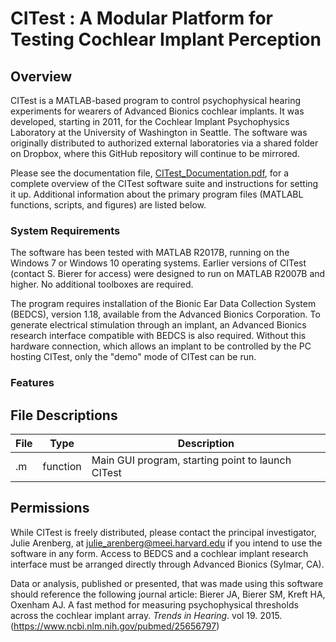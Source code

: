 # CITest : A Modular Platform for Testing Cochlear Implant Perception

## Overview

CITest is a MATLAB-based program to control psychophysical hearing experiments for wearers of Advanced Bionics cochlear implants. It was developed, starting in 2011, for the Cochlear Implant Psychophysics Laboratory at the University of Washington in Seattle. The software was originally distributed to authorized external laboratories via a shared folder on Dropbox, where this GitHub repository will continue to be mirrored.

Please see the documentation file, [CITest_Documentation.pdf](./documentation/CITest%20Documentation_v01.21.pdf), for a complete overview of the CITest software suite and instructions for setting it up. Additional information about the primary program files (MATLABL functions, scripts, and figures) are listed below.

### System Requirements

The software has been tested with MATLAB R2017B, running on the Windows 7 or Windows 10 operating systems. Earlier versions of CITest (contact S. Bierer for access) were designed to run on MATLAB R2007B and higher. No additional toolboxes are required.

The program requires installation of the Bionic Ear Data Collection System (BEDCS), version 1.18, available from the Advanced Bionics Corporation. To generate electrical stimulation through an implant, an Advanced Bionics research interface compatible with BEDCS is also required. Without this hardware connection, which allows an implant to be controlled by the PC hosting CITest, only the "demo" mode of CITest can be run.

### Features

## File Descriptions

File | Type | Description
---- | ---- | -----------
.m | function | Main GUI program, starting point to launch CITest

## Permissions

While CITest is freely distributed, please contact the principal investigator, Julie Arenberg, at julie_arenberg@meei.harvard.edu if you intend to use the software in any form. Access to BEDCS and a cochlear implant research interface must be arranged directly through Advanced Bionics (Sylmar, CA).

Data or analysis, published or presented, that was made using this software should reference the following journal article: Bierer JA, Bierer SM, Kreft HA, Oxenham AJ. A fast method for measuring psychophysical thresholds across the cochlear implant array. _Trends in Hearing_. vol 19. 2015. (https://www.ncbi.nlm.nih.gov/pubmed/25656797)
